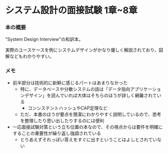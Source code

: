 # システム設計の面接試験 1章~8章

### 本の概要
"System Design Interview"の和訳本。

実際のユースケースを例にシステムデザインがかなり優しく解説されており、図解などもわかりやすい。

### メモ
- 前半部分は技術的に新鮮に感じるパートはあまりなかった
  - 特に、データベースや分散システムの話は「データ指向アプリケーションデザイン」を読んでいれば大体はそちらのほうが詳しく網羅されている
    - コンシステントハッシュやCAP定理など
  - ただ、本書のほうが要点を簡潔にわかりやすく説明しているので、思考を整理したり思い出したりするのには便利
- 一応面接試験対策という立ち位置の本なので、その視点からは要件を明確にすることの重要性が繰り返し強調されている
  - とりあえずそれっぽい答えをすぐに出すということはよしとされていない

